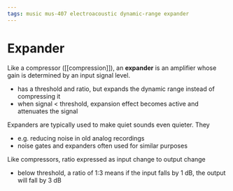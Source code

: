 ```yaml
---
tags: music mus-407 electroacoustic dynamic-range expander
---
```


# Expander

Like a compressor ([[compression]]), an **expander** is an amplifier whose gain is determined by an input signal level.

- has a threshold and ratio, but expands the dynamic range instead of compressing it
- when signal < threshold, expansion effect becomes active and attenuates the signal

Expanders are typically used to make quiet sounds even quieter. They

- e.g. reducing noise in old analog recordings
- noise gates and expanders often used for similar purposes

Like compressors, ratio expressed as input change to output change

- below threshold, a ratio of 1:3 means if the input falls by 1 dB, the output will fall by 3 dB
